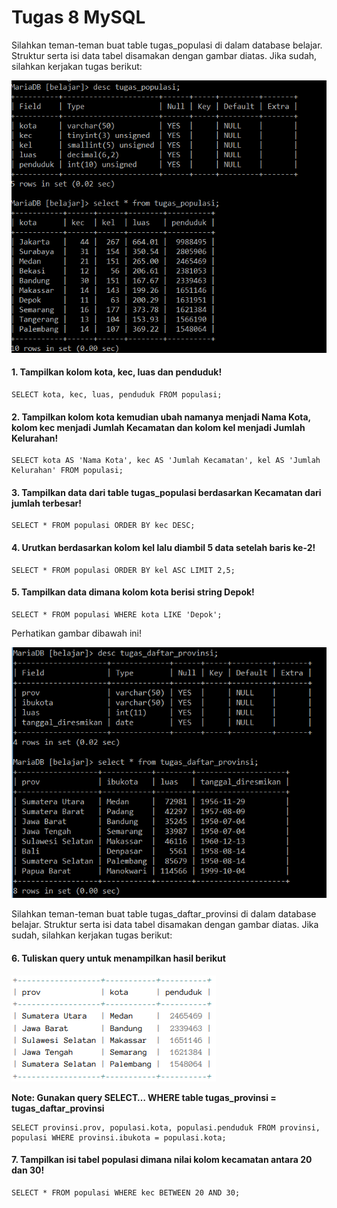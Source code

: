 # Tugas 8 MySQL
Silahkan teman-teman buat table tugas_populasi di dalam database belajar. Struktur serta isi data tabel disamakan dengan gambar diatas. Jika sudah, silahkan kerjakan tugas berikut:

![Tugas 8.1](https://github.com/troy213/tugas_8_mysql/blob/main/Tugas%208.1.png)

#### 1. Tampilkan kolom kota, kec, luas dan penduduk!
```
SELECT kota, kec, luas, penduduk FROM populasi;
```

#### 2. Tampilkan kolom kota kemudian ubah namanya menjadi Nama Kota, kolom kec menjadi Jumlah Kecamatan dan kolom kel menjadi Jumlah Kelurahan!
```
SELECT kota AS 'Nama Kota', kec AS 'Jumlah Kecamatan', kel AS 'Jumlah Kelurahan' FROM populasi;
```

#### 3. Tampilkan data dari table tugas_populasi berdasarkan Kecamatan dari jumlah terbesar!
```
SELECT * FROM populasi ORDER BY kec DESC;
```

#### 4. Urutkan berdasarkan kolom kel lalu diambil 5 data setelah baris ke-2!
```
SELECT * FROM populasi ORDER BY kel ASC LIMIT 2,5;
```

#### 5. Tampilkan data dimana kolom kota berisi string Depok!
```
SELECT * FROM populasi WHERE kota LIKE 'Depok';
```

Perhatikan gambar dibawah ini!

![Tugas 8.2](https://github.com/troy213/tugas_8_mysql/blob/main/Tugas%208.2.png)

Silahkan teman-teman buat table tugas_daftar_provinsi di dalam database belajar. Struktur serta isi data tabel disamakan dengan gambar diatas. Jika sudah, silahkan kerjakan tugas berikut:

#### 6. Tuliskan query untuk menampilkan hasil berikut

![Tugas 8.3](https://github.com/troy213/tugas_8_mysql/blob/main/Tugas%208.3.png)

**Note: Gunakan query SELECT… WHERE table tugas_provinsi = tugas_daftar_provinsi**
```
SELECT provinsi.prov, populasi.kota, populasi.penduduk FROM provinsi, populasi WHERE provinsi.ibukota = populasi.kota;
```

#### 7. Tampilkan isi tabel populasi dimana nilai kolom kecamatan antara 20 dan 30!
```
SELECT * FROM populasi WHERE kec BETWEEN 20 AND 30;
```
